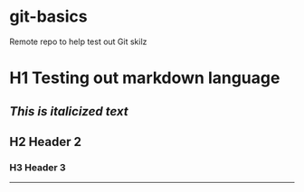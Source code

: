 # git-basics
Remote repo to help test out Git skilz
# H1 Testing out markdown language
*This is italicized text*
---
## H2 Header 2
### H3 Header 3
---


